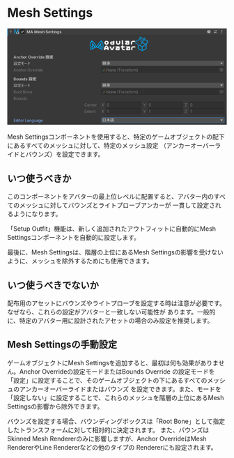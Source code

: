 ﻿# Mesh Settings

![Mesh Settings](mesh-settings.png)

Mesh Settingsコンポーネントを使用すると、特定のゲームオブジェクトの配下にあるすべてのメッシュに対して、特定のメッシュ設定
（アンカーオーバーライドとバウンズ）を設定できます。

## いつ使うべきか

このコンポーネントをアバターの最上位レベルに配置すると、アバター内のすべてのメッシュに対してバウンズとライトプローブアンカーが
一貫して設定されるようになります。

「Setup Outfit」機能は、新しく追加されたアウトフィットに自動的にMesh Settingsコンポーネントを自動的に設定します。

最後に、Mesh Settingsは、階層の上位にあるMesh Settingsの影響を受けないように、メッシュを除外するためにも使用できます。

## いつ使うべきでないか

配布用のアセットにバウンズやライトプローブを設定する時は注意が必要です。なぜなら、これらの設定がアバターと一致しない可能性が
あります。一般的に、特定のアバター用に設計されたアセットの場合のみ設定を推奨します。

## Mesh Settingsの手動設定

ゲームオブジェクトにMesh Settingsを追加すると、最初は何も効果がありません。Anchor Overrideの設定モードまたはBounds Override
の設定モードを「設定」に設定することで、そのゲームオブジェクトの下にあるすべてのメッシュのアンカーオーバーライドまたはバウンズ
を設定できます。また、モードを「設定しない」に設定することで、これらのメッシュを階層の上位にあるMesh Settingsの影響から除外できます。

バウンズを設定する場合、バウンディングボックスは「Root Bone」として指定したトランスフォームに対して相対的に決定されます。
また、バウンズはSkinned Mesh Rendererのみに影響しますが、Anchor OverrideはMesh RendererやLine Rendererなどの他のタイプの
Rendererにも設定されます。